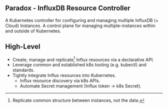 Paradox - InfluxDB Resource Controller
--------------------------------------

A Kubernetes controller for configuring and managing multiple InfluxDB (+ Cloud) Instances.
A control plane for managing multiple-instances within and outside of Kubernetes.

## High-Level

- Create, manage and replicate[^1] Influx resources via a declarative API.
- Leverage common and established k8s tooling (e.g. kubectl) and standards.
- Tightly integrate Influx resources into Kubernetes.
  - Influx resource discovery via k8s APIs.
  - Automate Secret management (Influx token -> k8s Secret).

[^1]: Replicate common structure between instances, not the data.
